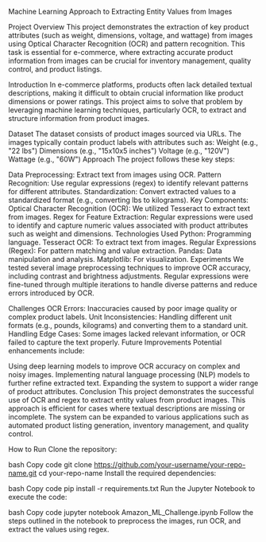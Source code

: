 Machine Learning Approach to Extracting Entity Values from Images

Project Overview
This project demonstrates the extraction of key product attributes (such as weight, dimensions, voltage, and wattage) from images using Optical Character Recognition (OCR) and pattern recognition. This task is essential for e-commerce, where extracting accurate product information from images can be crucial for inventory management, quality control, and product listings.

Introduction
In e-commerce platforms, products often lack detailed textual descriptions, making it difficult to obtain crucial information like product dimensions or power ratings. This project aims to solve that problem by leveraging machine learning techniques, particularly OCR, to extract and structure information from product images.

Dataset
The dataset consists of product images sourced via URLs. The images typically contain product labels with attributes such as:
Weight (e.g., "22 lbs")
Dimensions (e.g., "15x10x5 inches")
Voltage (e.g., "120V")
Wattage (e.g., "60W")
Approach
The project follows these key steps:

Data Preprocessing: Extract text from images using OCR.
Pattern Recognition: Use regular expressions (regex) to identify relevant patterns for different attributes.
Standardization: Convert extracted values to a standardized format (e.g., converting lbs to kilograms).
Key Components:
Optical Character Recognition (OCR): We utilized Tesseract to extract text from images.
Regex for Feature Extraction: Regular expressions were used to identify and capture numeric values associated with product attributes such as weight and dimensions.
Technologies Used
Python: Programming language.
Tesseract OCR: To extract text from images.
Regular Expressions (Regex): For pattern matching and value extraction.
Pandas: Data manipulation and analysis.
Matplotlib: For visualization.
Experiments
We tested several image preprocessing techniques to improve OCR accuracy, including contrast and brightness adjustments. Regular expressions were fine-tuned through multiple iterations to handle diverse patterns and reduce errors introduced by OCR.

Challenges
OCR Errors: Inaccuracies caused by poor image quality or complex product labels.
Unit Inconsistencies: Handling different unit formats (e.g., pounds, kilograms) and converting them to a standard unit.
Handling Edge Cases: Some images lacked relevant information, or OCR failed to capture the text properly.
Future Improvements
Potential enhancements include:

Using deep learning models to improve OCR accuracy on complex and noisy images.
Implementing natural language processing (NLP) models to further refine extracted text.
Expanding the system to support a wider range of product attributes.
Conclusion
This project demonstrates the successful use of OCR and regex to extract entity values from product images. This approach is efficient for cases where textual descriptions are missing or incomplete. The system can be expanded to various applications such as automated product listing generation, inventory management, and quality control.

How to Run
Clone the repository:

bash
Copy code
git clone https://github.com/your-username/your-repo-name.git
cd your-repo-name
Install the required dependencies:

bash
Copy code
pip install -r requirements.txt
Run the Jupyter Notebook to execute the code:

bash
Copy code
jupyter notebook Amazon_ML_Challenge.ipynb
Follow the steps outlined in the notebook to preprocess the images, run OCR, and extract the values using regex.
